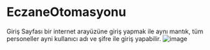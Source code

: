 # EczaneOtomasyonu
Giriş Sayfası bir internet arayüzüne giriş yapmak ile aynı mantık, tüm personeller ayni kullanıcı adı ve şifre ile giriş yapabilir.
![image](https://github.com/YusufUzeyir/EczaneOtomasyonu/assets/92249669/b863662d-9045-4f9f-90f1-8d2669206c93)
